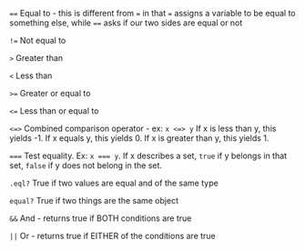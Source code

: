 `==` Equal to - this is different from `=` in that `=` assigns a variable to be equal to something else, while `==` asks if our two sides are equal or not

`!=` Not equal to

`>` Greater than

`<` Less than

`>=` Greater or equal to

`<=` Less than or equal to

`<=>` Combined comparison operator - ex: `x <=> y` If x is less than y, this yields -1. If x equals y, this yields 0. If x is greater than y, this yields 1.

`===` Test equality. Ex: `x === y`. If x describes a set, `true` if y belongs in that set, `false` if y does not belong in the set.

`.eql?` True if two values are equal and of the same type

`equal?` True if two things are the same object

`&&` And - returns true if BOTH conditions are true

`||` Or - returns true if EITHER of the conditions are true
